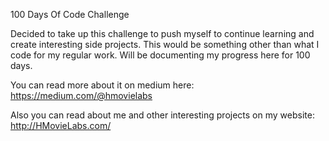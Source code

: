 100 Days Of Code Challenge

Decided to take up this challenge to push myself to continue learning and create interesting side projects. This would be something other than what I code for my regular work. Will be documenting my progress here for 100 days.

You can read more about it on medium here: https://medium.com/@hmovielabs

Also you can read about me and other interesting projects on my website: http://HMovieLabs.com/
